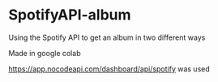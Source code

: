 # SpotifyAPI-album
Using the Spotify API to get an album in two different ways

Made in google colab

https://app.nocodeapi.com/dashboard/api/spotify was used
